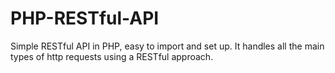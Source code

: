 # PHP-RESTful-API
Simple RESTful API in PHP, easy to import and set up. It handles all the main types of http requests using a RESTful approach.

